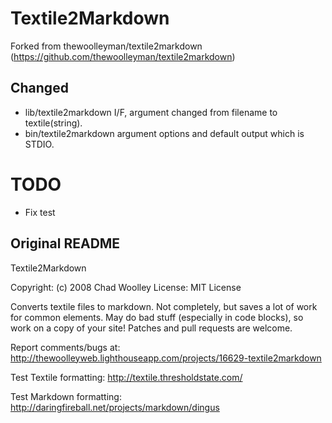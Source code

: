 # Textile2Markdown
Forked from thewoolleyman/textile2markdown (https://github.com/thewoolleyman/textile2markdown)

## Changed
- lib/textile2markdown I/F, argument changed from filename to textile(string).
- bin/textile2markdown argument options and default output which is STDIO.

# TODO
- Fix test

## Original README

Textile2Markdown

Copyright: (c) 2008 Chad Woolley
License:   MIT License

Converts textile files to markdown.  Not completely, but saves a lot of work for common elements.  May do bad stuff (especially in code blocks), so work on a copy of your site!  Patches and pull requests are welcome.

Report comments/bugs at: http://thewoolleyweb.lighthouseapp.com/projects/16629-textile2markdown

Test Textile formatting: http://textile.thresholdstate.com/

Test Markdown formatting: http://daringfireball.net/projects/markdown/dingus
